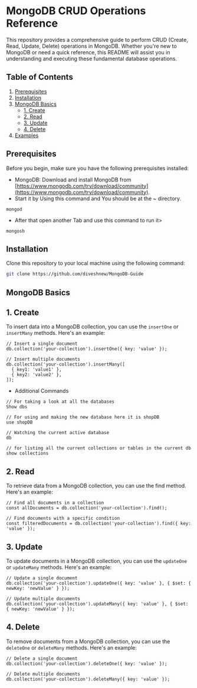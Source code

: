 # MongoDB CRUD Operations Reference

This repository provides a comprehensive guide to perform CRUD (Create, Read, Update, Delete) operations in MongoDB. Whether you're new to MongoDB or need a quick reference, this README will assist you in understanding and executing these fundamental database operations.

## Table of Contents

1. [Prerequisites](#prerequisites)
2. [Installation](#installation)
3. [MongoDB Basics](#mongodb-basics)
   - [1. Create](#1-create)
   - [2. Read](#2-read)
   - [3. Update](#3-update)
   - [4. Delete](#4-delete)
4. [Examples](#examples)


## Prerequisites

Before you begin, make sure you have the following prerequisites installed:

- MongoDB: Download and install MongoDB from [https://www.mongodb.com/try/download/community](https://www.mongodb.com/try/download/community).
- Start it by Using this command and You should be at the ~ directory.
```
mongod
```
- After that open another Tab and use this command to run it>
```
mongosh
```

## Installation

Clone this repository to your local machine using the following command:

```bash
git clone https://github.com/diveshnew/MongoDB-Guide
```

## MongoDB Basics

## 1. Create
To insert data into a MongoDB collection, you can use the `insertOne` or `insertMany` methods. Here's an example:

```
// Insert a single document
db.collection('your-collection').insertOne({ key: 'value' });

// Insert multiple documents
db.collection('your-collection').insertMany([
  { key1: 'value1' },
  { key2: 'value2' },
]);
```
- Additional Commands
```
// For taking a look at all the databases
Show dbs

// For using and making the new database here it is shopDB
use shopDB

// Watching the current active database
db

// for listing all the current collections or tables in the current db
show collections
```

## 2. Read
To retrieve data from a MongoDB collection, you can use the find method. Here's an example:

```
// Find all documents in a collection
const allDocuments = db.collection('your-collection').find();

// Find documents with a specific condition
const filteredDocuments = db.collection('your-collection').find({ key: 'value' });
```

## 3. Update
To update documents in a MongoDB collection, you can use the `updateOne` or `updateMany` methods. Here's an example:
```
// Update a single document
db.collection('your-collection').updateOne({ key: 'value' }, { $set: { newKey: 'newValue' } });

// Update multiple documents
db.collection('your-collection').updateMany({ key: 'value' }, { $set: { newKey: 'newValue' } });
```

## 4. Delete
To remove documents from a MongoDB collection, you can use the `deleteOne` or `deleteMany` methods. Here's an example:
```
// Delete a single document
db.collection('your-collection').deleteOne({ key: 'value' });

// Delete multiple documents
db.collection('your-collection').deleteMany({ key: 'value' });
```
